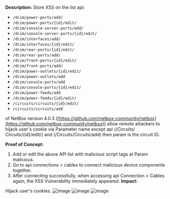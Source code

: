 **Description:**
Store XSS on the list api:
- `/dcim/power-ports/add/`
- `/dcim/power-ports/{id}/edit/`
- `/dcim/console-server-ports/add/`
- `/dcim/console-server-ports/{id}/edit/`
- `/dcim/interfaces/add/`
- `/dcim/interfaces/{id}/edit/`
- `/dcim/rear-ports/{id}/edit/`
- `/dcim/rear-ports/add/`
- `/dcim/front-ports/{id}/edit/`
- `/dcim/front-ports/add/`
- `/dcim/power-outlets/{id}/edit/`
- `/dcim/power-outlets/add`
- `/dcim/console-ports/add`
- `/dcim/console-ports/{id}/edit/`
- `/dcim/power-feeds/add`
- `/dcim/power-feeds/{id}/edit/`
- `/circuits/circuits/{id}/edit/`
- `/circuits/circuits/add`


of NetBox version 4.0.3 ([https://github.com/netbox-community/netbox](https://github.com/netbox-community/netbox)) allow remote attackers to hijack user's cookie via Parameter name except api (/Circuits/ Circuits/{id}/edit/)
and (/Circuits/Circuits/add) then param is the circuit ID.

**Proof of Concept:**

1. Add or edit the above API list with malicious script tags at Param malicious.
2. Go to api connections > cables to connect malicious device components together.
3. After connecting successfully, when accessing api Connection > Cables again, the XSS Vulnerability immediately appeared.
**Impact:**

Hijack user's cookies.
![image](https://github.com/minhquan202/Vuln-Netbox/assets/89106168/36f5d549-87bd-4f8f-91ea-140078e5a3dd)
![image](https://github.com/minhquan202/Vuln-Netbox/assets/89106168/25ec0136-4e4e-4c2e-84b8-9367c27aac2c)
![image](https://github.com/minhquan202/Vuln-Netbox/assets/89106168/07c12038-c91c-45a5-b52a-6163d374d2ce)
